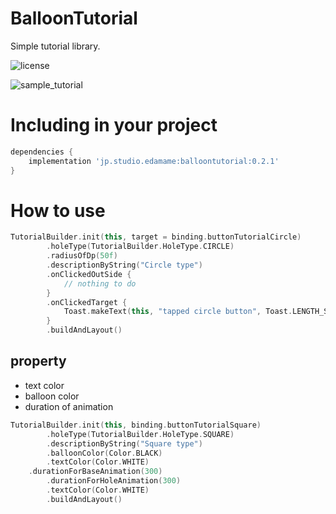 # BalloonTutorial

Simple tutorial library.

![license](https://img.shields.io/github/license/mashape/apistatus.svg)

![sample_tutorial](https://user-images.githubusercontent.com/1941369/40185507-b8807396-5a2d-11e8-8770-2478da5ddddc.gif)

# Including in your project
```build.gradle
dependencies {
	implementation 'jp.studio.edamame:balloontutorial:0.2.1'
}
```

# How to use
```kotlin
TutorialBuilder.init(this, target = binding.buttonTutorialCircle)
        .holeType(TutorialBuilder.HoleType.CIRCLE)
        .radiusOfDp(50f)
        .descriptionByString("Circle type")
        .onClickedOutSide {
            // nothing to do
        }
        .onClickedTarget {
            Toast.makeText(this, "tapped circle button", Toast.LENGTH_SHORT).show()
        }
        .buildAndLayout()
```

## property
- text color
- balloon color
- duration of animation
```kotlin
TutorialBuilder.init(this, binding.buttonTutorialSquare)
        .holeType(TutorialBuilder.HoleType.SQUARE)
        .descriptionByString("Square type")
        .balloonColor(Color.BLACK)
        .textColor(Color.WHITE)
	.durationForBaseAnimation(300)
        .durationForHoleAnimation(300)
        .textColor(Color.WHITE)
        .buildAndLayout()
```
